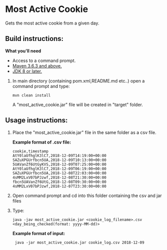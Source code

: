 # Most Active Cookie

 Gets the most active cookie from a given day.
 
## Build instructions:

**What you'll need**
- Access to a command prompt.
- [Maven 3.6.3 and above.](https://maven.apache.org/download.cgi)
- [JDK 8 or later.](https://openjdk.java.net/install/)
 
1. In main directory (containing pom.xml,README.md etc..) open a command prompt and type:
          
       mvn clean install
       
    A "most_active_cookie.jar" file will be created in "target" folder.

## Usage instructions:

1. Place the "most_active_cookie.jar" file in the same folder as a csv file.

    **Example format of .csv file:**

       cookie,timestamp
       AtY0laUfhglK3lC7,2018-12-09T14:19:00+00:00
       SAZuXPGUrfbcn5UA,2018-12-09T10:13:00+00:00
       5UAVanZf6UtGyKVS,2018-12-09T07:25:00+00:00
       AtY0laUfhglK3lC7,2018-12-09T06:19:00+00:00
       SAZuXPGUrfbcn5UA,2018-12-08T22:03:00+00:00
       4sMM2LxV07bPJzwf,2018-12-08T21:30:00+00:00
       fbcn5UAVanZf6UtG,2018-12-08T09:30:00+00:00
       4sMM2LxV07bPJzwf,2018-12-07T23:30:00+00:00

2. Open command prompt and cd into this folder containing the csv and jar files

3. Type:

       java -jav most_active_cookie.jar <cookie_log_filename>.csv <day_being_checked(format: yyyy-MM-dd)>

    **Example format of input:**

        java -jar most_active_cookie.jar cookie_log.csv 2018-12-09
